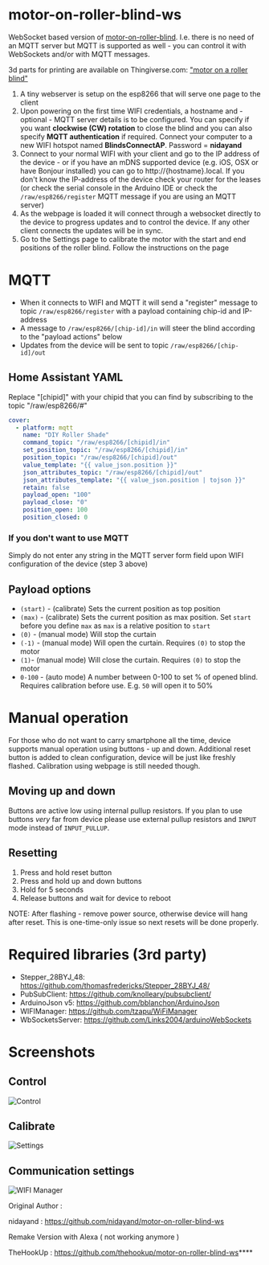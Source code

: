# motor-on-roller-blind-ws
WebSocket based version of [motor-on-roller-blind](https://github.com/nidayand/motor-on-roller-blind). I.e. there is no need of an MQTT server but MQTT is supported as well - you can control it with WebSockets and/or with MQTT messages.

3d parts for printing are available on Thingiverse.com: ["motor on a roller blind"](https://www.thingiverse.com/thing:2392856)

 1. A tiny webserver is setup on the esp8266 that will serve one page to the client
 2. Upon powering on the first time WIFI credentials, a hostname and - optional - MQTT server details is to be configured. You can specify if you want **clockwise (CW) rotation** to close the blind and you can also specify **MQTT authentication** if required. Connect your computer to a new WIFI hotspot named **BlindsConnectAP**. Password = **nidayand**
 3. Connect to your normal WIFI with your client and go to the IP address of the device - or if you have an mDNS supported device (e.g. iOS, OSX or have Bonjour installed) you can go to http://{hostname}.local. If you don't know the IP-address of the device check your router for the leases (or check the serial console in the Arduino IDE or check the `/raw/esp8266/register` MQTT message if you are using an MQTT server)
 4. As the webpage is loaded it will connect through a websocket directly to the device to progress updates and to control the device. If any other client connects the updates will be in sync.
 5. Go to the Settings page to calibrate the motor with the start and end positions of the roller blind. Follow the instructions on the page

# MQTT
- When it connects to WIFI and MQTT it will send a "register" message to topic `/raw/esp8266/register` with a payload containing chip-id and IP-address
- A message to `/raw/esp8266/[chip-id]/in` will steer the blind according to the "payload actions" below
- Updates from the device will be sent to topic `/raw/esp8266/[chip-id]/out`

## Home Assistant YAML

Replace "[chipid]" with your chipid that you can find by subscribing to the topic "/raw/esp8266/#"

```yaml
cover:
  - platform: mqtt
    name: "DIY Roller Shade"
    command_topic: "/raw/esp8266/[chipid]/in"
    set_position_topic: "/raw/esp8266/[chipid]/in"
    position_topic: "/raw/esp8266/[chipid]/out"
    value_template: "{{ value_json.position }}"
    json_attributes_topic: "/raw/esp8266/[chipid]/out"
    json_attributes_template: "{{ value_json.position | tojson }}"
    retain: false
    payload_open: "100"
    payload_close: "0"
    position_open: 100
    position_closed: 0
  ```

### If you don't want to use MQTT
Simply do not enter any string in the MQTT server form field upon WIFI configuration of the device (step 3 above)

## Payload options
- `(start)` - (calibrate) Sets the current position as top position
- `(max)` - (calibrate) Sets the current position as max position. Set `start` before you define `max` as `max` is a relative position to `start`
- `(0)` - (manual mode) Will stop the curtain
- `(-1)` - (manual mode) Will open the curtain. Requires `(0)` to stop the motor
- `(1)`- (manual mode) Will close the curtain. Requires `(0)` to stop the motor
- `0-100` - (auto mode) A number between 0-100 to set % of opened blind. Requires calibration before use. E.g. `50` will open it to 50%

# Manual operation
For those who do not want to carry smartphone all the time, device supports manual operation using buttons - up and down.
Additional reset button is added to clean configuration, device will be just like freshly flashed.
Calibration using webpage is still needed though.

## Moving up and down
Buttons are active low using internal pullup resistors. 
If you plan to use buttons _very_  far from device please use external pullup resistors and `INPUT` mode instead of `INPUT_PULLUP`.

## Resetting 
1. Press and hold reset button
2. Press and hold up and down buttons
3. Hold for 5 seconds
4. Release buttons and wait for device to reboot

NOTE: After flashing - remove power source, otherwise device will hang after reset.
This is one-time-only issue so next resets will be done properly.

# Required libraries (3rd party)
- Stepper_28BYJ_48: https://github.com/thomasfredericks/Stepper_28BYJ_48/
- PubSubClient: https://github.com/knolleary/pubsubclient/
- ArduinoJson v5: https://github.com/bblanchon/ArduinoJson
- WIFIManager: https://github.com/tzapu/WiFiManager
- WbSocketsServer: https://github.com/Links2004/arduinoWebSockets

# Screenshots

## Control
![Control](https://user-images.githubusercontent.com/2181965/31178217-a5351678-a918-11e7-9611-3e8256c873a4.png)

## Calibrate
![Settings](https://user-images.githubusercontent.com/2181965/31178216-a4f7194a-a918-11e7-85dd-8e189cfc031c.png)

## Communication settings
 ![WIFI Manager](https://user-images.githubusercontent.com/2181965/37288794-75244c84-2608-11e8-8c27-a17e1e854761.jpg)
 
Original Author :

nidayand : https://github.com/nidayand/motor-on-roller-blind-ws

Remake Version with Alexa ( not working anymore )

TheHookUp : https://github.com/thehookup/motor-on-roller-blind-ws****
